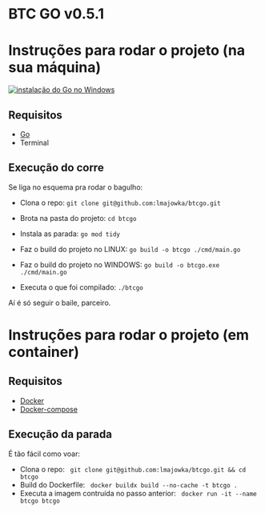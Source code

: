 # BTC GO v0.5.1

# Instruções para rodar o projeto (na sua máquina)

[![instalação do Go no Windows](https://img.youtube.com/vi/679Zc7ZQLtI/0.jpg)](https://www.youtube.com/watch?v=679Zc7ZQLtI)

## Requisitos
  -  [Go][install-go]
  -  Terminal

## Execução do corre
Se liga no esquema pra rodar o bagulho:

 * Clona o repo:
  ``` git clone git@github.com:lmajowka/btcgo.git ```
 * Brota na pasta do projeto:
  ``` cd btcgo ```
 * Instala as parada:
 ``` go mod tidy ```
 * Faz o build do projeto no LINUX:
 ``` go build -o btcgo ./cmd/main.go ``` 

  * Faz o build do projeto no WINDOWS:
 ``` go build -o btcgo.exe ./cmd/main.go ``` 
 * Executa o que foi compilado:
 ``` ./btcgo ```

Aí é só seguir o baile, parceiro.

# Instruções para rodar o projeto (em container)

## Requisitos
  -  [Docker][install-docker]
  -  [Docker-compose][install-docker-compose]

## Execução da parada
É tão fácil como voar:

 * Clona o repo:
  ``` git clone git@github.com:lmajowka/btcgo.git && cd btcgo```
 * Build do Dockerfile:
   ``` docker buildx build --no-cache -t btcgo .```
 * Executa a imagem contruída no passo anterior:
   ``` docker run -it --name btcgo btcgo```



[install-go]: https://go.dev/doc/install
[install-docker]: https://www.docker.com/get-started/
[install-docker-compose]: https://docs.docker.com/compose/install/